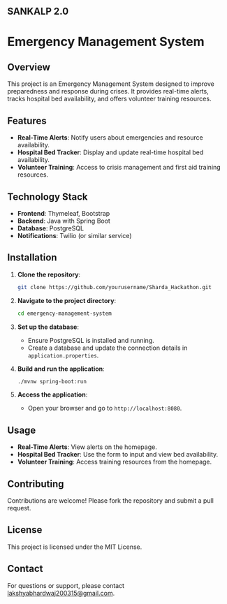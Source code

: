 ## SANKALP 2.0

# Emergency Management System
## Overview

This project is an Emergency Management System designed to improve preparedness and response during crises. It provides real-time alerts, tracks hospital bed availability, and offers volunteer training resources.

## Features

- **Real-Time Alerts**: Notify users about emergencies and resource availability.
- **Hospital Bed Tracker**: Display and update real-time hospital bed availability.
- **Volunteer Training**: Access to crisis management and first aid training resources.

## Technology Stack

- **Frontend**: Thymeleaf, Bootstrap
- **Backend**: Java with Spring Boot
- **Database**: PostgreSQL
- **Notifications**: Twilio (or similar service)

## Installation

1. **Clone the repository**:
   ```bash
   git clone https://github.com/yourusername/Sharda_Hackathon.git
   ```

2. **Navigate to the project directory**:
   ```bash
   cd emergency-management-system
   ```

3. **Set up the database**:
   - Ensure PostgreSQL is installed and running.
   - Create a database and update the connection details in `application.properties`.

4. **Build and run the application**:
   ```bash
   ./mvnw spring-boot:run
   ```

5. **Access the application**:
   - Open your browser and go to `http://localhost:8080`.

## Usage

- **Real-Time Alerts**: View alerts on the homepage.
- **Hospital Bed Tracker**: Use the form to input and view bed availability.
- **Volunteer Training**: Access training resources from the homepage.

## Contributing

Contributions are welcome! Please fork the repository and submit a pull request.

## License

This project is licensed under the MIT License.

## Contact

For questions or support, please contact lakshyabhardwaj200315@gmail.com.
